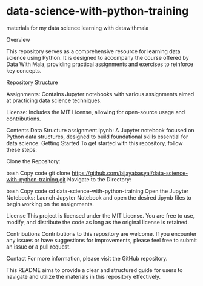 # data-science-with-python-training
materials for my data science learning with datawithmala


Overview

This repository serves as a comprehensive resource for learning data science using Python. It is designed to accompany the course offered by Data With Mala, providing practical assignments and exercises to reinforce key concepts.

Repository Structure

Assignments: Contains Jupyter notebooks with various assignments aimed at practicing data science techniques.

License: Includes the MIT License, allowing for open-source usage and contributions.

Contents
Data Structure assignment.ipynb: A Jupyter notebook focused on Python data structures, designed to build foundational skills essential for data science.
Getting Started
To get started with this repository, follow these steps:

Clone the Repository:

bash
Copy code
git clone https://github.com/bijayabasyal/data-science-with-python-training.git
Navigate to the Directory:

bash
Copy code
cd data-science-with-python-training
Open the Jupyter Notebooks:
Launch Jupyter Notebook and open the desired .ipynb files to begin working on the assignments.

License
This project is licensed under the MIT License. You are free to use, modify, and distribute the code as long as the original license is retained.

Contributions
Contributions to this repository are welcome. If you encounter any issues or have suggestions for improvements, please feel free to submit an issue or a pull request.

Contact
For more information, please visit the GitHub repository.

This README aims to provide a clear and structured guide for users to navigate and utilize the materials in this repository effectively.







